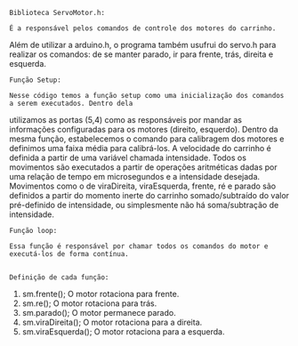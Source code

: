     Biblioteca ServoMotor.h:

    É a responsável pelos comandos de controle dos motores do carrinho.
Além de utilizar a arduino.h, o programa também usufrui do servo.h para realizar os comandos: de se manter parado, ir para frente, trás, direita e esquerda. 


    Função Setup:

    Nesse código temos a função setup como uma inicialização dos comandos a serem executados. Dentro dela
utilizamos as portas (5,4) como as responsáveis por mandar as informações configuradas para os motores (direito, esquerdo). Dentro da mesma função, estabelecemos o comando para calibragem dos motores e definimos uma faixa média para calibrá-los. A velocidade do carrinho é definida a partir de uma variável chamada intensidade. Todos os movimentos são executados a partir de operações aritméticas dadas por uma relação de tempo em microsegundos e a intensidade desejada. 
    Movimentos como o de viraDireita, viraEsquerda, frente, ré e parado são definidos a partir do momento
inerte do carrinho somado/subtraído do valor pré-definido de intensidade, ou simplesmente não há soma/subtração de intensidade. 


    Função loop: 

    Essa função é responsável por chamar todos os comandos do motor e executá-los de forma contínua.


    Definição de cada função:

1. sm.frente(); 
   O motor rotaciona para frente.
2. sm.re();
   O motor rotaciona para trás.
3. sm.parado();
   O motor permanece parado.
4. sm.viraDireita();
   O motor rotaciona para a direita.
5. sm.viraEsquerda();
   O motor rotaciona para a esquerda.
